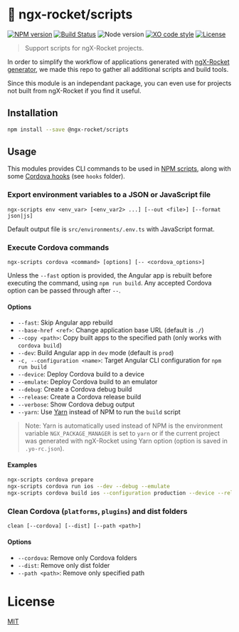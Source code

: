 # :rocket: ngx-rocket/scripts

[![NPM version](https://img.shields.io/npm/v/@ngx-rocket/scripts.svg)](https://www.npmjs.com/package/@ngx-rocket/scripts)
[![Build Status](https://github.com/ngx-rocket/scripts/workflows/build/badge.svg)](https://github.com/ngx-rocket/scripts/actions)
![Node version](https://img.shields.io/node/v/@ngx-rocket/scripts.svg)
[![XO code style](https://img.shields.io/badge/code_style-XO-5ed9c7.svg)](https://github.com/sindresorhus/xo)
[![License](https://img.shields.io/badge/license-MIT-blue.svg)](LICENSE)

> Support scripts for ngX-Rocket projects.

In order to simplify the workflow of applications generated with
[ngX-Rocket generator](https://github.com/ngx-rocket/generator-ngx-rocket), we made this repo to gather all additional
scripts and build tools.

Since this module is an independant package, you can even use for projects not built from ngX-Rocket if you find it
useful.

## Installation

```bash
npm install --save @ngx-rocket/scripts
```

## Usage

This modules provides CLI commands to be used in [NPM scripts](https://docs.npmjs.com/misc/scripts), along with some
[Cordova hooks](https://cordova.apache.org/docs/en/latest/guide/appdev/hooks/) (see `hooks` folder).

### Export environment variables to a JSON or JavaScript file

`ngx-scripts env <env_var> [<env_var2> ...] [--out <file>] [--format json|js]`

Default output file is `src/environments/.env.ts` with JavaScript format.

### Execute Cordova commands

`ngx-scripts cordova <command> [options] [-- <cordova_options>]`

Unless the `--fast` option is provided, the Angular app is rebuilt before executing the command, using `npm run build`.
Any accepted Cordova option can be passed through after `--`.

#### Options
- `--fast`: Skip Angular app rebuild
- `--base-href <ref>`: Change application base URL (default is `./`)
- `--copy <path>`: Copy built apps to the specified path (only works with `cordova build`)
- `--dev`: Build Angular app in `dev` mode (default is `prod`)
- `-c, --configuration <name>`: Target Angular CLI configuration for `npm run build`
- `--device`: Deploy Cordova build to a device
- `--emulate`: Deploy Cordova build to an emulator
- `--debug`: Create a Cordova debug build
- `--release`: Create a Cordova release build
- `--verbose`: Show Cordova debug output
- `--yarn`: Use [Yarn](https://yarnpkg.com) instead of NPM to run the `build` script

> Note: Yarn is automatically used instead of NPM is the environment variable `NGX_PACKAGE_MANAGER` is set to `yarn` or
> if the current project was generated with ngX-Rocket using Yarn option (option is saved in `.yo-rc.json`).

#### Examples
```bash
ngx-scripts cordova prepare
ngx-scripts cordova run ios --dev --debug --emulate
ngx-scripts cordova build ios --configuration production --device --release -- --developmentTeam="ABCD" --provisioningProfile="UUID"
````

### Clean Cordova (`platforms`, `plugins`) and dist folders

`clean [--cordova] [--dist] [--path <path>]`

#### Options
- `--cordova`: Remove only Cordova folders
- `--dist`: Remove only dist folder
- `--path <path>`: Remove only specified path

# License

[MIT](LICENSE)
